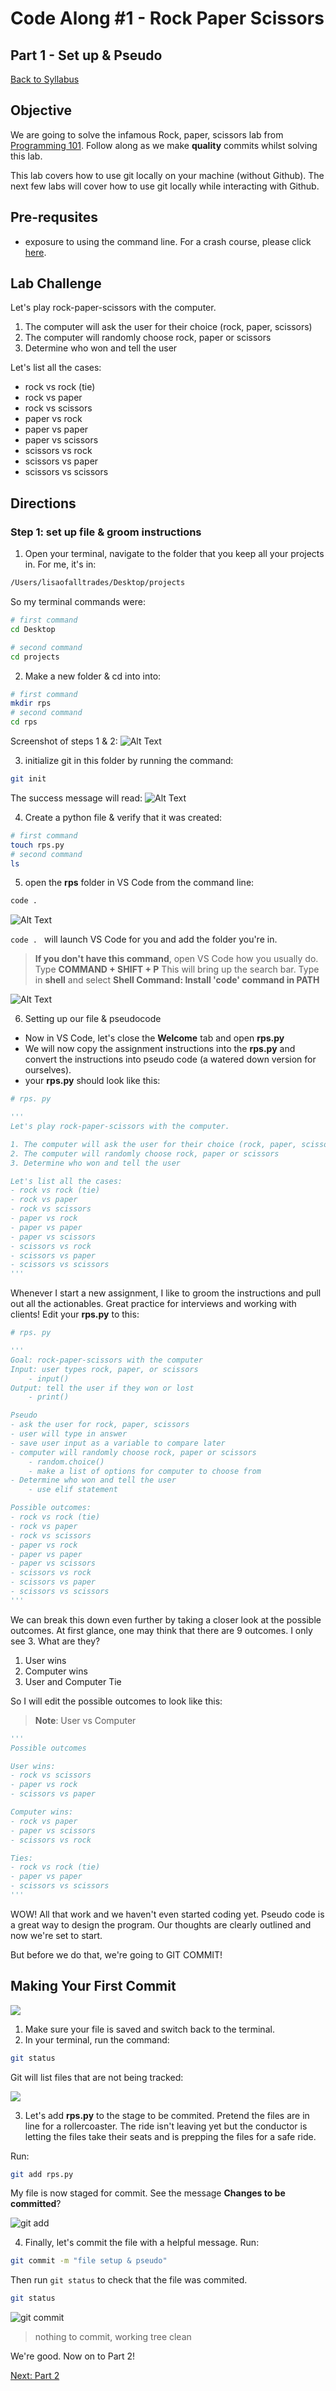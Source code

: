 # Code Along #1 - Rock Paper Scissors
## Part 1 - Set up & Pseudo

[Back to Syllabus](/README.md)

## Objective
We are going to solve the infamous Rock, paper, scissors lab from [Programming 101](https://github.com/PdxCodeGuild/Programming101). Follow along as we make **quality** commits whilst solving this lab.

This lab covers how to use git locally on your machine (without Github). The next few labs will cover how to use git locally while interacting with Github.

## Pre-requsites
- exposure to using the command line. For a crash course, please click [here](https://learnrubythehardway.org/book/appendixa.html).

## Lab Challenge
Let's play rock-paper-scissors with the computer.

1. The computer will ask the user for their choice (rock, paper, scissors)
2. The computer will randomly choose rock, paper or scissors
3. Determine who won and tell the user

Let's list all the cases:
- rock vs rock (tie)
- rock vs paper
- rock vs scissors
- paper vs rock
- paper vs paper
- paper vs scissors
- scissors vs rock
- scissors vs paper
- scissors vs scissors

## Directions

### Step 1: set up file & groom instructions

1. Open your terminal, navigate to the folder that you keep all your projects in. For me, it's in:

```bash
/Users/lisaofalltrades/Desktop/projects
```

So my terminal commands were:

```bash
# first command
cd Desktop

# second command
cd projects
```

2. Make a new folder & cd into into:

```bash
# first command
mkdir rps
# second command
cd rps
```

Screenshot of steps 1 & 2:
![Alt Text](/resources/rps/1.png)

3. initialize git in this folder by running the command: 

```bash
git init
```

The success message will read:
![Alt Text](/resources/rps/3.png)

4. Create a python file & verify that it was created:

```bash
# first command
touch rps.py
# second command
ls
```

5. open the **rps** folder in VS Code from the command line:

```bash
code .
```
![Alt Text](/resources/rps/5a.png)

```code . ``` will launch VS Code for you and add the folder you're in.

> **If you don't have this command**, open VS Code how you usually do. Type **COMMAND + SHIFT + P** This will bring up the search bar. Type in **shell** and select **Shell Command: Install 'code' command in PATH**

![Alt Text](/resources/rps/5b.png)

6. Setting up our file & pseudocode
- Now in VS Code, let's close the **Welcome** tab and open **rps.py**
- We will now copy the assignment instructions into the **rps.py** and convert the instructions into pseudo code (a watered down version for ourselves).
- your **rps.py** should look like this:

```python
# rps. py

'''
Let's play rock-paper-scissors with the computer.

1. The computer will ask the user for their choice (rock, paper, scissors)
2. The computer will randomly choose rock, paper or scissors
3. Determine who won and tell the user

Let's list all the cases:
- rock vs rock (tie)
- rock vs paper
- rock vs scissors
- paper vs rock
- paper vs paper
- paper vs scissors
- scissors vs rock
- scissors vs paper
- scissors vs scissors
'''
```

Whenever I start a new assignment, I like to groom the instructions and pull out all the actionables. Great practice for interviews and working with clients! Edit your **rps.py** to this:

```python
# rps. py

'''
Goal: rock-paper-scissors with the computer
Input: user types rock, paper, or scissors
    - input()
Output: tell the user if they won or lost
    - print()

Pseudo
- ask the user for rock, paper, scissors
- user will type in answer
- save user input as a variable to compare later
- computer will randomly choose rock, paper or scissors
    - random.choice()
    - make a list of options for computer to choose from
- Determine who won and tell the user
    - use elif statement

Possible outcomes:
- rock vs rock (tie)
- rock vs paper
- rock vs scissors
- paper vs rock
- paper vs paper
- paper vs scissors
- scissors vs rock
- scissors vs paper
- scissors vs scissors
'''
```

We can break this down even further by taking a closer look at the possible outcomes. At first glance, one may think that there are 9 outcomes. I only see 3. What are they?

1. User wins
2. Computer wins
3. User and Computer Tie

So I will edit the possible outcomes to look like this:

> **Note**: User vs Computer
```python
'''
Possible outcomes

User wins:
- rock vs scissors
- paper vs rock
- scissors vs paper

Computer wins:
- rock vs paper
- paper vs scissors
- scissors vs rock

Ties:
- rock vs rock (tie)
- paper vs paper
- scissors vs scissors
'''
```

WOW! All that work and we haven't even started coding yet. Pseudo code is a great way to design the program. Our thoughts are clearly outlined and now we're set to start.

But before we do that, we're going to GIT COMMIT!

## Making Your First Commit

![](https://media.giphy.com/media/gKICHVGdMT2hKbKnES/giphy.gif)

1. Make sure your file is saved and switch back to the terminal.
2. In your terminal, run the command:

```bash
git status
```

Git will list files that are not being tracked:

![](/resources/rps/commit-1.png)

3. Let's add **rps.py** to the stage to be commited. Pretend the files are in line for a rollercoaster. The ride isn't leaving yet but the conductor is letting the files take their seats and is prepping the files for a safe ride.

Run:
```bash
git add rps.py
```

My file is now staged for commit. See the message **Changes to be committed**?

![git add](/resources/rps/commit-3.png)

4. Finally, let's commit the file with a helpful message. Run:

```bash
git commit -m "file setup & pseudo"
```
Then run ```git status``` to check that the file was commited.

```bash
git status
```

![git commit](/resources/rps/commit-4.png)

>nothing to commit, working tree clean

We're good. Now on to Part 2!

[Next: Part 2](part-2.md)